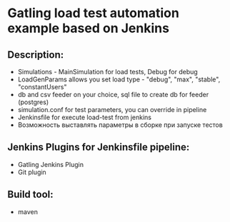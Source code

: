 # Gatling load test automation example based on Jenkins

## Description:
- Simulations - MainSimulation for load tests, Debug for debug
- LoadGenParams allows you set load type - "debug", "max", "stable", "constantUsers"
- db and csv feeder on your choice, sql file to create db for feeder (postgres)
- simulation.conf for test parameters, you can override in pipeline
- Jenkinsfile for execute load-test from jenkins
- Возможность выставлять параметры в сборке при запуске тестов

## Jenkins Plugins for Jenkinsfile pipeline:
- Gatling Jenkins Plugin
- Git plugin

## Build tool:
- maven